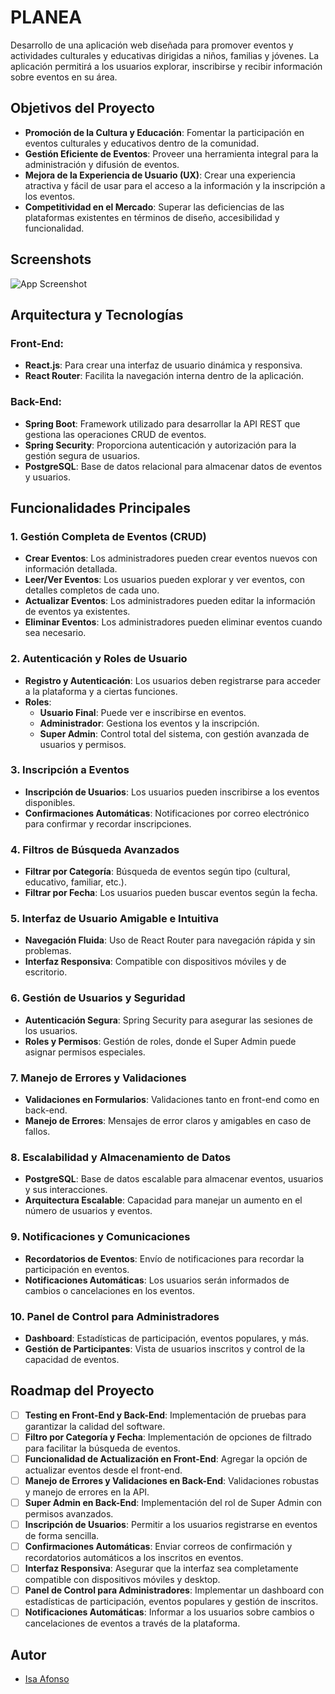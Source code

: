 # PLANEA

Desarrollo de una aplicación web diseñada para promover eventos y actividades culturales y educativas dirigidas a niños, familias y jóvenes. La aplicación permitirá a los usuarios explorar, inscribirse y recibir información sobre eventos en su área.

## Objetivos del Proyecto

- **Promoción de la Cultura y Educación**: Fomentar la participación en eventos culturales y educativos dentro de la comunidad.
- **Gestión Eficiente de Eventos**: Proveer una herramienta integral para la administración y difusión de eventos.
- **Mejora de la Experiencia de Usuario (UX)**: Crear una experiencia atractiva y fácil de usar para el acceso a la información y la inscripción a los eventos.
- **Competitividad en el Mercado**: Superar las deficiencias de las plataformas existentes en términos de diseño, accesibilidad y funcionalidad.

## Screenshots

![App Screenshot]()

## Arquitectura y Tecnologías

### Front-End:

- **React.js**: Para crear una interfaz de usuario dinámica y responsiva.
- **React Router**: Facilita la navegación interna dentro de la aplicación.

### Back-End:

- **Spring Boot**: Framework utilizado para desarrollar la API REST que gestiona las operaciones CRUD de eventos.
- **Spring Security**: Proporciona autenticación y autorización para la gestión segura de usuarios.
- **PostgreSQL**: Base de datos relacional para almacenar datos de eventos y usuarios.

## Funcionalidades Principales

### 1. Gestión Completa de Eventos (CRUD)

- **Crear Eventos**: Los administradores pueden crear eventos nuevos con información detallada.
- **Leer/Ver Eventos**: Los usuarios pueden explorar y ver eventos, con detalles completos de cada uno.
- **Actualizar Eventos**: Los administradores pueden editar la información de eventos ya existentes.
- **Eliminar Eventos**: Los administradores pueden eliminar eventos cuando sea necesario.

### 2. Autenticación y Roles de Usuario

- **Registro y Autenticación**: Los usuarios deben registrarse para acceder a la plataforma y a ciertas funciones.
- **Roles**:
  - **Usuario Final**: Puede ver e inscribirse en eventos.
  - **Administrador**: Gestiona los eventos y la inscripción.
  - **Super Admin**: Control total del sistema, con gestión avanzada de usuarios y permisos.

### 3. Inscripción a Eventos

- **Inscripción de Usuarios**: Los usuarios pueden inscribirse a los eventos disponibles.
- **Confirmaciones Automáticas**: Notificaciones por correo electrónico para confirmar y recordar inscripciones.

### 4. Filtros de Búsqueda Avanzados

- **Filtrar por Categoría**: Búsqueda de eventos según tipo (cultural, educativo, familiar, etc.).
- **Filtrar por Fecha**: Los usuarios pueden buscar eventos según la fecha.

### 5. Interfaz de Usuario Amigable e Intuitiva

- **Navegación Fluida**: Uso de React Router para navegación rápida y sin problemas.
- **Interfaz Responsiva**: Compatible con dispositivos móviles y de escritorio.

### 6. Gestión de Usuarios y Seguridad

- **Autenticación Segura**: Spring Security para asegurar las sesiones de los usuarios.
- **Roles y Permisos**: Gestión de roles, donde el Super Admin puede asignar permisos especiales.

### 7. Manejo de Errores y Validaciones

- **Validaciones en Formularios**: Validaciones tanto en front-end como en back-end.
- **Manejo de Errores**: Mensajes de error claros y amigables en caso de fallos.

### 8. Escalabilidad y Almacenamiento de Datos

- **PostgreSQL**: Base de datos escalable para almacenar eventos, usuarios y sus interacciones.
- **Arquitectura Escalable**: Capacidad para manejar un aumento en el número de usuarios y eventos.

### 9. Notificaciones y Comunicaciones

- **Recordatorios de Eventos**: Envío de notificaciones para recordar la participación en eventos.
- **Notificaciones Automáticas**: Los usuarios serán informados de cambios o cancelaciones en los eventos.

### 10. Panel de Control para Administradores

- **Dashboard**: Estadísticas de participación, eventos populares, y más.
- **Gestión de Participantes**: Vista de usuarios inscritos y control de la capacidad de eventos.

## Roadmap del Proyecto

- [ ] **Testing en Front-End y Back-End**: Implementación de pruebas para garantizar la calidad del software.
- [ ] **Filtro por Categoría y Fecha**: Implementación de opciones de filtrado para facilitar la búsqueda de eventos.
- [ ] **Funcionalidad de Actualización en Front-End**: Agregar la opción de actualizar eventos desde el front-end.
- [ ] **Manejo de Errores y Validaciones en Back-End**: Validaciones robustas y manejo de errores en la API.
- [ ] **Super Admin en Back-End**: Implementación del rol de Super Admin con permisos avanzados.
- [ ] **Inscripción de Usuarios**: Permitir a los usuarios registrarse en eventos de forma sencilla.
- [ ] **Confirmaciones Automáticas**: Enviar correos de confirmación y recordatorios automáticos a los inscritos en eventos.
- [ ] **Interfaz Responsiva**: Asegurar que la interfaz sea completamente compatible con dispositivos móviles y desktop.
- [ ] **Panel de Control para Administradores**: Implementar un dashboard con estadísticas de participación, eventos populares y gestión de inscritos.
- [ ] **Notificaciones Automáticas**: Informar a los usuarios sobre cambios o cancelaciones de eventos a través de la plataforma.

## Autor

- [Isa Afonso](https://github.com/IsaLagu)
